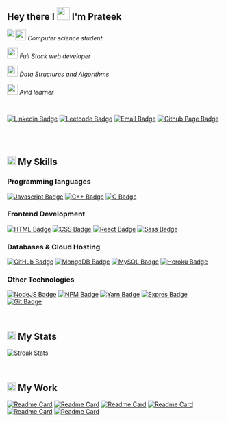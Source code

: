 ##  Hey there !  <img src="https://tenor.com/view/emoji-hi-hello-wave-gif-14366945.gif" width="30px"> I'm Prateek  

<img align="left" src="https://media.giphy.com/media/RbDKaczqWovIugyJmW/giphy.gif"/>
<p><img src="https://media.giphy.com/media/WoWm8YzFQJg5i/giphy.gif" height="25vw" width="25vw"/> <em> Computer science student</em></p>
<p><img src="https://media.giphy.com/media/ln7z2eWriiQAllfVcn/giphy.gif" height="25vw" width="25vw"/> <em> Full Stack web developer</em></p>
<p><img src="https://tenor.com/view/agenturleben-agencylife-hannover-kochstrasse-kstr-gif-20343289.gif" height="25vw" width="25vw"/> <em> Data Structures and Algorithms</em></p>
<p><img src="https://tenor.com/view/cbse-tayari-monu-bhagat-experiment-gif-20364762.gif" height="25vw" width="25vw"/> <em> Avid learner</em></p>

<br/>


[![Linkedin Badge](https://img.shields.io/badge/-LinkedIn-blue?style=flat-square&logo=Linkedin&logoColor=white&link=https://www.linkedin.com/in/prateek-sood-a88a2019a/)](https://www.linkedin.com/in/prateek-sood-a88a2019a/)
[![Leetcode Badge](https://img.shields.io/badge/-LeetCode-FFA116?style=flat-square&logo=LeetCode&logoColor=white&link=https://leetcode.com/prateeksood123)](https://leetcode.com/prateeksood123)
[![Email Badge](https://img.shields.io/badge/Gmail-D14836?style=flat-square&logo=gmail&logoColor=white&link=mailto:prateeksood123@gmail.com)](mailto:prateeksood123@gmail.com)
[![Github Page Badge](https://img.shields.io/badge/GitHub-100000?style=flat-rectangle&logo=github&logoColor=white&link=https://github.com/prateeksood)](https://github.com/prateeksood)
<br/>
<br/>
<br/>
<br/>

## <img src="https://www.animatedimages.org/data/media/111/animated-arrow-image-0061.gif" border="0" width="20px" /> My Skills

### Programming languages

<p align="left"> 
  
  [![Javascript Badge](https://img.shields.io/badge/JavaScript%20-%23F7DF1E.svg?style=flat-square&logo=javascript&logoColor=white)](#)
  [![C++ Badge](https://img.shields.io/badge/C++%20-%2300599C.svg?style=flat-square&logo=c%2B%2B&logoColor=white)](#)
  [![C Badge](https://img.shields.io/badge/C%20-%232370ED.svg?style=flat-square&logo=c&logoColor=white)](#)
  
</p>

### Frontend Development
<p align="left"> 
  
  [![HTML Badge](https://img.shields.io/badge/HTML5%20-%23E34F26.svg?style=flat-square&logo=html5&logoColor=white)](#)
  [![CSS Badge](https://img.shields.io/badge/CSS%20-%231572B6.svg?style=flat-square&logo=css3&logoColor=white)](#)
  [![React Badge](https://img.shields.io/badge/React-20232A?style=style=flat-square&logo=react&logoColor=61DAFB)](#)
  [![Sass Badge](https://img.shields.io/badge/Sass-CC6699?style=flat-square&logo=sass&logoColor=white)](#)
</p>

### Databases & Cloud Hosting
<p align="left">
  
  [![GitHub Badge](https://img.shields.io/badge/GitHub%20Pages-%23327FC7.svg?style=flat-square&&llogo=github&logoColor=white)](#)
  [![MongoDB Badge](https://img.shields.io/badge/MongoDB-4EA94B?style=flat-square&logo=mongodb&logoColor=white)](#)
  [![MySQL Badge](https://img.shields.io/badge/MySQL-00000F?style=flat-square&logo=mysql&logoColor=white)](#)
  [![Heroku Badge](https://img.shields.io/badge/Heroku%20-%23430098.svg?style=flat-square&logo=heroku&logoColor=white)](#)
 </p>
 
 ### Other Technologies
<p align="left">
  
  [![NodeJS Badge](https://img.shields.io/badge/Node.js-339933?style=flat-square&logo=nodedotjs&logoColor=white)](#)
  [![NPM Badge](https://img.shields.io/badge/npm-CB3837?style=flat-square&logo=npm&logoColor=white)](#)
  [![Yarn Badge](https://img.shields.io/badge/Yarn-2C8EBB?style=flat-square&logo=yarn&logoColor=white)](#)
  [![Expres Badge](https://img.shields.io/badge/Express.js-000000?style=flat-square&logo=express&logoColor=white)](#)
  [![Git Badge](https://img.shields.io/badge/Git-F05032?style=flat-square&logo=git&logoColor=white)](#)
 </p>
 
 <br/>
 
 ## <img src="https://www.animatedimages.org/data/media/111/animated-arrow-image-0061.gif" border="0" width="20px" /> My Stats
 <p float="left">
  
 [![Streak Stats](https://github-readme-streak-stats.herokuapp.com/?user=prateeksood&count_private=true)](#)
  
  
  </p>
  
  <br/>
  
  ## <img src="https://www.animatedimages.org/data/media/111/animated-arrow-image-0061.gif" border="0" width="20px" /> My Work
  <p float="left">
  
  [![Readme Card](https://github-readme-stats.vercel.app/api/pin/?username=prateeksood&repo=chat-app)](https://github.com/prateeksood/chat-app)
  [![Readme Card](https://github-readme-stats.vercel.app/api/pin/?username=prateeksood&repo=parking-finder)](https://github.com/prateeksood/parking-finder)
  [![Readme Card](https://github-readme-stats.vercel.app/api/pin/?username=prateeksood&repo=useless-trivia)](https://github.com/prateeksood/useless-trivia)
  [![Readme Card](https://github-readme-stats.vercel.app/api/pin/?username=prateeksood&repo=flipkart-auto-checkout-bot-puppeteer)](https://github.com/prateeksood/flipkart-auto-checkout-bot-puppeteer)
  [![Readme Card](https://github-readme-stats.vercel.app/api/pin/?username=prateeksood&repo=github-finder)](https://github.com/prateeksood/github-finder)
  [![Readme Card](https://github-readme-stats.vercel.app/api/pin/?username=prateeksood&repo=todo)](https://github.com/prateeksood/todo)
  </p>
  
 
